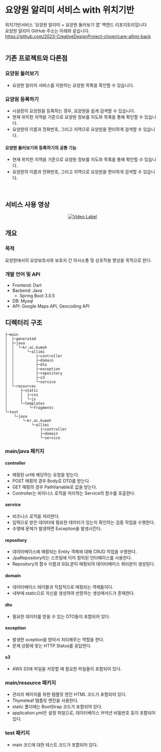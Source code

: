 # 요양원 알리미 서비스 with 위치기반

위치기반서비스 '요양원 알리미 + 요양원 둘러보기 앱' 백엔드 리포지토리입니다<br/>
요양원 알리미 GitHub 주소는 아래와 같습니다.<br/>
https://github.com/2023-CreativeDesignProject-clover/care-allimi-back <br/>
<br/>

## 기존 프로젝트와 다른점
### 요양원 둘러보기
- 요양원 알리미 서비스를 지원하는 요양원 목록을 확인할 수 있습니다.
  
### 요양원 등록하기
- 시설장이 요양원을 등록하는 경우, 요양원을 쉽게 검색할 수 있습니다.
- 현재 위치한 지역을 기준으로 요양원 정보를 지도와 목록을 통해 확인할 수 있습니다.
- 요양원의 이름과 전화번호, 그리고 지역으로 요양원을 편리하게 검색할 수 있습니다.
  
#### 요양원 둘러보기와 등록하기의 공통 기능
- 현재 위치한 지역을 기준으로 요양원 정보를 지도와 목록을 통해 확인할 수 있습니다.
- 요양원의 이름과 전화번호, 그리고 지역으로 요양원을 편리하게 검색할 수 있습니다.
<br/>

## 서비스 사용 영상
<div align="center">

[![Video Label](http://img.youtube.com/vi/QbvObXaFJps/sddefault.jpg)](https://youtu.be/QbvObXaFJps)

</div>

## 개요
### 목적
요양원에서의 요양보호사와 보호자 간 의사소통 및 상호작용 향상을 목적으로 한다.

### 개발 언어 및 API
- Frontend: Dart
- Backend: Java
  - Spring Boot 3.0.5
- DB: Mysql
- API: Google Maps API, Geocoding API

## 디렉터리 구조
```
├─main
│  ├─generated
│  ├─java
│  │  └─kr.ac.kumoh
│  │      └─allimi
│  │          ├─controller
│  │          ├─domain
│  │          ├─dto
│  │          ├─exception
│  │          ├─repository
│  │          ├─s3
│  │          └─service
│  └─resources
│      ├─static
│      │  ├─css
│      │  └─js
│      └─templates
│          └─fragments
└─test
    └─java
        └─kr.ac.kumoh
            └─allimi
                ├─controller
                ├─domain
                └─service
```

### main/java 패키지
#### controller
- 매핑된 url에 해당하는 요청을 받는다.
- POST 매핑의 경우 Body로 DTO를 받는다.
- GET 매핑의 경우 PathVariable로 값을 받는다.
- Controller는 비지니스 로직을 처리하는 Service의 함수를 호출한다. 

#### service
- 비즈니스 로직을 처리한다.
- 입력으로 받은 데이터에 필요한 데이터가 있는지 확인하는 검증 작업을 수행한다.
- 수행에 문제가 발생하면 Exception을 발생시킨다.

#### repository
- 데이터베이스에 매핑되는 Entity 객체에 대해 CRUD 작업을 수행한다. 
- JpaRepository라는 스프링에 이미 정의된 인터페이스를 사용한다.
- Repository의 함수 이름과 SQL문이 매핑되어 데이터베이스 쿼리문이 생성된다.

#### domain
- 데이터베이스 테이블과 직접적으로 매핑되는 객체들이다.
- 내부에 static으로 자신을 생성하여 반환하는 생성메서드가 존재한다.

#### dto
- 필요한 데이터를 받을 수 있는 DTO들이 포함되어 있다. 

#### exception
- 발생한 xception을 받아서 처리해주는 역할을 한다.
- 문제 상황에 맞는 HTTP Status를 응답한다.

#### s3
- AWS S3에 파일을 저장할 때 필요한 파일들이 포함되어 있다.

### main/resource 패키지
- 관리자 페이지를 위한 템플릿 엔진 HTML 코드가 포함되어 있다.
- Thymeleaf 템플릿 엔진을 사용한다.
- static 폴더에는 BootStrap 코드가 포함되어 있다.
- application.yml은 설정 파일으로, 데이터베이스 커넥션 비밀번호 등이 포함되어 있다.

### test 패키지
- main 코드에 대한 테스트 코드가 포함되어 있다.


